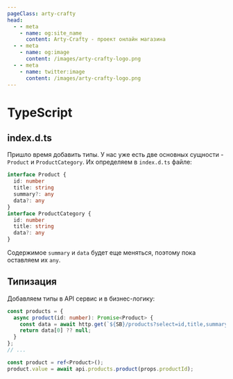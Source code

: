 ```yaml
---
pageClass: arty-crafty
head:
  - - meta
    - name: og:site_name
      content: Arty-Crafty - проект онлайн магазина
  - - meta
    - name: og:image
      content: /images/arty-crafty-logo.png
  - - meta
    - name: twitter:image
      content: /images/arty-crafty-logo.png
---
```


# TypeScript

## index.d.ts

Пришло время добавить типы. У нас уже есть две основных сущности - `Product` и `ProductCategory`. Их определяем в `index.d.ts` файле:

```ts
interface Product {
  id: number
  title: string
  summary?: any
  data?: any
}
interface ProductCategory {
  id: number
  title: string
  data?: any
}
```

Содержимое `summary` и `data` будет еще меняться, поэтому пока оставляем их `any`.

## Типизация

Добавляем типы в API сервис и в бизнес-логику:

```ts
const products = {
  async product(id: number): Promise<Product> {
    const data = await http.get(`${SB}/products?select=id,title,summary,data&id=eq.${id}`);
    return data[0] ?? null;
  }
};
// ...

const product = ref<Product>();
product.value = await api.products.product(props.productId);
```

